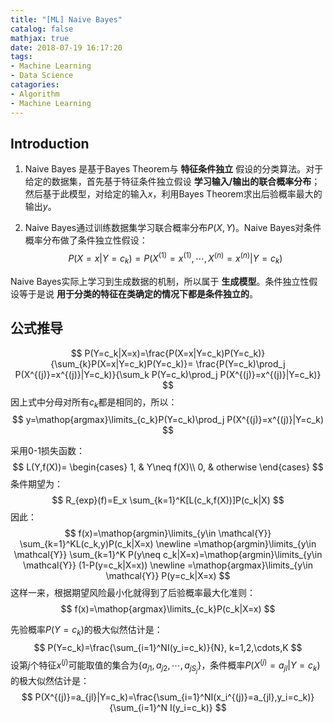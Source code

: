 ```yaml
---
title: "[ML] Naive Bayes"
catalog: false
mathjax: true
date: 2018-07-19 16:17:20
tags:
- Machine Learning
- Data Science
catagories:
- Algorithm
- Machine Learning
---
```

## Introduction
1. Naive Bayes 是基于Bayes Theorem与 __特征条件独立__ 假设的分类算法。对于给定的数据集，首先基于特征条件独立假设 __学习输入/输出的联合概率分布__；然后基于此模型，对给定的输入$x$，利用Bayes Theorem求出后验概率最大的输出$y$。

2. Naive Bayes通过训练数据集学习联合概率分布$P(X,Y)$。Naive Bayes对条件概率分布做了条件独立性假设：
$$
P(X=x|Y=c_k)=P(X^{(1)}=x^{(1)},\cdots,X^{(n)}=x^{(n)}|Y=c_k)
$$

Naive Bayes实际上学习到生成数据的机制，所以属于 __生成模型__。条件独立性假设等于是说 __用于分类的特征在类确定的情况下都是条件独立的__。

## 公式推导
$$
P(Y=c_k|X=x)=\frac{P(X=x|Y=c_k)P(Y=c_k)}{\sum_{k}P(X=x|Y=c_k)P(Y=c_k)}=
\frac{P(Y=c_k)\prod_j P(X^{(j)}=x^{(j)}|Y=c_k)}{\sum_k P(Y=c_k)\prod_j P(X^{(j)}=x^{(j)}|Y=c_k)}    
$$
因上式中分母对所有$c_k$都是相同的，所以：
$$
y=\mathop{argmax}\limits_{c_k}P(Y=c_k)\prod_j P(X^{(j)}=x^{(j)}|Y=c_k)
$$

采用0-1损失函数：
$$
L(Y,f(X))=
\begin{cases}
    1, & Y\neq f(X)\\
    0, & otherwise
\end{cases}
$$
条件期望为：
$$
R_{exp}(f)=E_x \sum_{k=1}^K[L(c_k,f(X))]P(c_k|X)
$$
因此：
$$
f(x)=\mathop{argmin}\limits_{y\in \mathcal{Y}} \sum_{k=1}^KL(c_k,y)P(c_k|X=x) \newline
=\mathop{argmin}\limits_{y\in \mathcal{Y}} \sum_{k=1}^K P(y\neq c_k|X=x)=\mathop{argmin}\limits_{y\in \mathcal{Y}} (1-P(y=c_k|X=x)) \newline
=\mathop{argmax}\limits_{y\in \mathcal{Y}} P(y=c_k|X=x)
$$
这样一来，根据期望风险最小化就得到了后验概率最大化准则：
$$
f(x)=\mathop{argmax}\limits_{c_k}P(c_k|X=x)
$$

先验概率$P(Y=c_k)$的极大似然估计是：
$$
P(Y=c_k)=\frac{\sum_{i=1}^NI(y_i=c_k)}{N}, k=1,2,\cdots,K
$$
设第$j$个特征$x^{(j)}$可能取值的集合为$\{a_{j1},a_{j2},\cdots,a_{jS_j}\}$，条件概率$P(X^{(j)}=a_{jl}|Y=c_k)$的极大似然估计是：
$$
P(X^{(j)}=a_{jl}|Y=c_k)=\frac{\sum_{i=1}^NI(x_i^{(j)}=a_{jl},y_i=c_k)}{\sum_{i=1}^N I(y_i=c_k)}
$$
